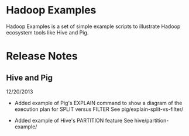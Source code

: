 Hadoop Examples
===============

Hadoop Examples is a set of simple example scripts to illustrate Hadoop ecosystem
tools like Hive and Pig.

Release Notes
=============

Hive and Pig
------------
12/20/2013 

- Added example of Pig's EXPLAIN command to show a diagram of the execution plan
             for SPLIT versus FILTER
  See pig/explain-split-vs-filter/

- Added example of Hive's PARTITION feature
  See hive/partition-example/

